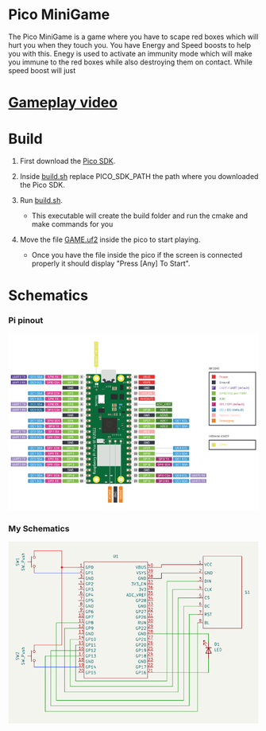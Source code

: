 # Pico MiniGame

The Pico MiniGame is a game where you have to scape red boxes which will hurt you when they touch you. 
You have Energy and Speed boosts to help you with this. 
Enegy is used to activate an immunity mode 
which will make you immune to the red boxes while also destroying them on contact. 
While speed boost will just   

# [Gameplay video](https://youtu.be/mGq_IOV7r4Y)

# Build
1. First download the [Pico SDK](https://github.com/raspberrypi/pico-sdk.git).

2. Inside [build.sh](./build.sh) replace PICO_SDK_PATH the path where you downloaded the Pico SDK. 

3. Run [build.sh](./build.sh).
    - This executable will create the build folder and run the cmake and make commands for you

4. Move the file [GAME.uf2](./build/GAME.uf2) inside the pico to start playing. 
    - Once you have the file inside the pico if the screen is connected properly it should display "Press [Any] To Start". 

# Schematics
### Pi pinout  
![Pi Schematics](./media/picow-pinout.png)

### My Schematics
![Pi Schematics](./media/MySchematic.png)
